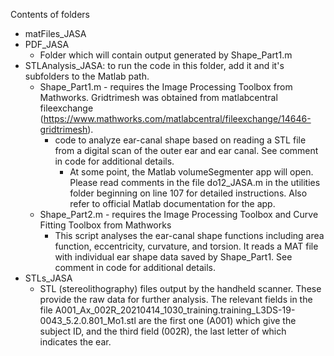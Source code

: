 Contents of folders
- matFiles_JASA
- PDF_JASA
    - Folder which will contain output generated by Shape_Part1.m
- STLAnalysis_JASA: to run the code in this folder, add it and it's subfolders to the Matlab path.
    - Shape_Part1.m - requires the Image Processing Toolbox from Mathworks. Gridtrimesh was obtained from matlabcentral fileexchange (https://www.mathworks.com/matlabcentral/fileexchange/14646-gridtrimesh). 
        - code to analyze ear-canal shape based on reading a STL file from a digital scan of the outer ear and ear canal. See comment in code for additional details.
            - At some point, the Matlab volumeSegmenter app will open. Please read comments in the file do12_JASA.m in the utilities folder beginning on line 107 for detailed instructions. Also refer to official Matlab documentation for the app.
    - Shape_Part2.m - requires the Image Processing Toolbox and Curve Fitting Toolbox from Mathworks
        - This script analyses the ear-canal shape functions including area function, eccentricity, curvature, and torsion. It reads a MAT file with individual ear shape data saved by Shape_Part1. See comment in code for additional details.
- STLs_JASA 
    - STL (stereolithography) files output by the handheld scanner. These provide the raw data for further analysis. The relevant fields in the file A001_Ax_002R_20210414_1030_training.training_L3DS-19-0043_5.2.0.801_Mo1.stl are the first one (A001) which give the subject ID, and the third field (002R), the last letter of which indicates the ear.

